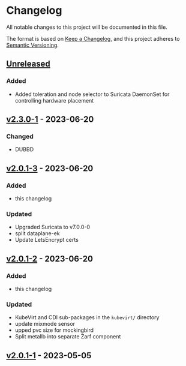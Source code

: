 # Changelog

All notable changes to this project will be documented in this file.

The format is based on [Keep a Changelog](https://keepachangelog.com/en/1.1.0/),
and this project adheres to [Semantic Versioning](https://semver.org/spec/v2.0.0.html).

## [Unreleased]

### Added

- Added toleration and node selector to Suricata DaemonSet for controlling hardware placement

## [v2.3.0-1] - 2023-06-20

### Changed
- DUBBD

## [v2.0.1-3] - 2023-06-20
### Added
- this changelog

### Updated
- Upgraded Suricata to v7.0.0-0
- split dataplane-ek
- Update LetsEncrypt certs
  
## [v2.0.1-2] - 2023-06-20
### Added
- this changelog

### Updated
- KubeVirt and CDI sub-packages in the `kubevirt/` directory
- update mixmode sensor
- upped pvc size for mockingbird
- Split metallb into separate Zarf component


## [v2.0.1-1] - 2023-05-05

 
[unreleased]: https://github.com/naps-dev/dco-core/compare/v2.3.0-1...HEAD
[v2.3.0-1]: https://github.com/naps-dev/dco-core/compare/v2.0.1-3...v2.3.0-1
[v2.0.1-3]: https://github.com/naps-dev/dco-core/compare/v2.0.1-2...v2.0.1-3
[v2.0.1-2]: https://github.com/naps-dev/dco-core/compare/v2.0.1-1...v2.0.1-2
[v2.0.1-1]: https://github.com/naps-dev/dco-core/releases/tag/v2.0.1-1

